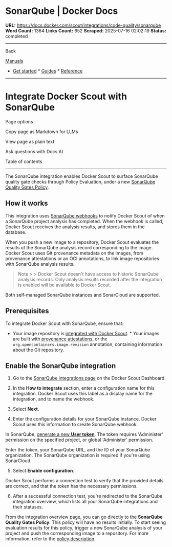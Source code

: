 # SonarQube | Docker Docs

**URL:** https://docs.docker.com/scout/integrations/code-quality/sonarqube
**Word Count:** 1364
**Links Count:** 652
**Scraped:** 2025-07-16 02:02:19
**Status:** completed

---

Back

[Manuals](https://docs.docker.com/manuals/)

  * [Get started](https://docs.docker.com/get-started/)   * [Guides](https://docs.docker.com/guides/)   * [Reference](https://docs.docker.com/reference/)

* * *

# Integrate Docker Scout with SonarQube

Page options

Copy page as Markdown for LLMs

View page as plain text

Ask questions with Docs AI

Table of contents

* * *

The SonarQube integration enables Docker Scout to surface SonarQube quality gate checks through Policy Evaluation, under a new [SonarQube Quality Gates Policy](https://docs.docker.com/scout/policy/#sonarqube-quality-gates-policy).

## How it works

This integration uses [SonarQube webhooks](https://docs.sonarsource.com/sonarqube/latest/project-administration/webhooks/) to notify Docker Scout of when a SonarQube project analysis has completed. When the webhook is called, Docker Scout receives the analysis results, and stores them in the database.

When you push a new image to a repository, Docker Scout evaluates the results of the SonarQube analysis record corresponding to the image. Docker Scout uses Git provenance metadata on the images, from provenance attestations or an OCI annotations, to link image repositories with SonarQube analysis results.

> Note >  > Docker Scout doesn't have access to historic SonarQube analysis records. Only analysis results recorded after the integration is enabled will be available to Docker Scout.

Both self-managed SonarQube instances and SonarCloud are supported.

## Prerequisites

To integrate Docker Scout with SonarQube, ensure that:

  * Your image repository is [integrated with Docker Scout](https://docs.docker.com/scout/integrations/#container-registries).   * Your images are built with [provenance attestations](https://docs.docker.com/build/metadata/attestations/slsa-provenance/), or the `org.opencontainers.image.revision` annotation, containing information about the Git repository.

## Enable the SonarQube integration

  1. Go to the [SonarQube integrations page](https://scout.docker.com/settings/integrations/sonarqube/) on the Docker Scout Dashboard.

  2. In the **How to integrate** section, enter a configuration name for this integration. Docker Scout uses this label as a display name for the integration, and to name the webhook.

  3. Select **Next**.

  4. Enter the configuration details for your SonarQube instance. Docker Scout uses this information to create SonarQube webhook.

In SonarQube, [generate a new **User token**](https://docs.sonarsource.com/sonarqube/latest/user-guide/user-account/generating-and-using-tokens/#generating-a-token). The token requires 'Administer' permission on the specified project, or global 'Administer' permission.

Enter the token, your SonarQube URL, and the ID of your SonarQube organization. The SonarQube organization is required if you're using SonarCloud.

  5. Select **Enable configuration**.

Docker Scout performs a connection test to verify that the provided details are correct, and that the token has the necessary permissions.

  6. After a successful connection test, you're redirected to the SonarQube integration overview, which lists all your SonarQube integrations and their statuses.

From the integration overview page, you can go directly to the **SonarQube Quality Gates Policy**. This policy will have no results initially. To start seeing evaluation results for this policy, trigger a new SonarQube analysis of your project and push the corresponding image to a repository. For more information, refer to the [policy description](https://docs.docker.com/scout/policy/#sonarqube-quality-gates).